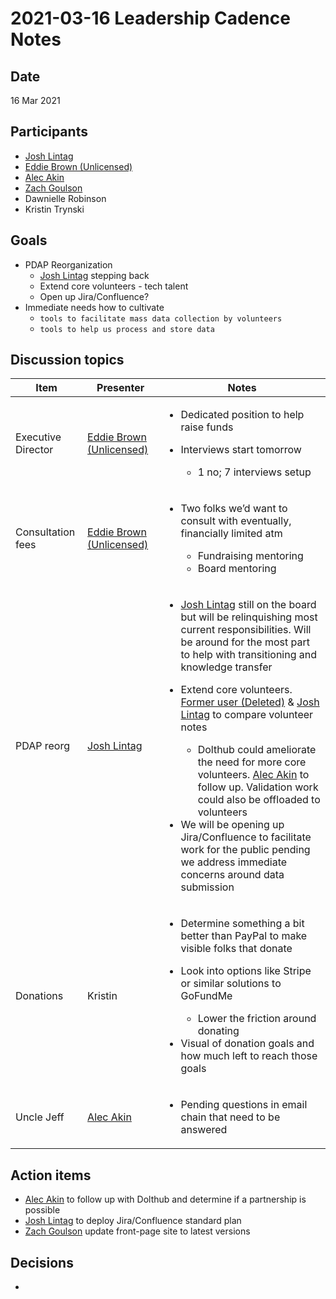 # 2021-03-16 Leadership Cadence Notes

## Date <a href="id-2021-03-16leadershipcadencenotes-date" id="id-2021-03-16leadershipcadencenotes-date"></a>

16 Mar 2021

## Participants <a href="id-2021-03-16leadershipcadencenotes-participants" id="id-2021-03-16leadershipcadencenotes-participants"></a>

* [Josh Lintag](https://pdap.atlassian.net/wiki/people/5f20c61fc9c094001c5d32ca?ref=confluence)
* [Eddie Brown (Unlicensed)](https://pdap.atlassian.net/wiki/people/5fd63e354d2179006ecbcb80?ref=confluence)
* [Alec Akin](https://pdap.atlassian.net/wiki/people/60319bf02a42cc0069af9ac8?ref=confluence)
* [Zach Goulson](https://pdap.atlassian.net/wiki/people/5f1f8319ef11df0025869e21?ref=confluence)
* Dawnielle Robinson
* Kristin Trynski

## Goals <a href="id-2021-03-16leadershipcadencenotes-goals" id="id-2021-03-16leadershipcadencenotes-goals"></a>

* PDAP Reorganization
  * [Josh Lintag](https://pdap.atlassian.net/wiki/people/5f20c61fc9c094001c5d32ca?ref=confluence) stepping back
  * Extend core volunteers - tech talent
  * Open up Jira/Confluence?
* Immediate needs how to cultivate
  * `tools to facilitate mass data collection by volunteers` 
  * `tools to help us process and store data`

## Discussion topics <a href="id-2021-03-16leadershipcadencenotes-discussiontopics" id="id-2021-03-16leadershipcadencenotes-discussiontopics"></a>

| Item               | Presenter                                                                                                  | Notes                                                                                                                                                                                                                                                                                                                                                                                                                                                                                                                                                                                                                                                                                                                                                                                                                                                                                                                                                                                               |
| ------------------ | ---------------------------------------------------------------------------------------------------------- | --------------------------------------------------------------------------------------------------------------------------------------------------------------------------------------------------------------------------------------------------------------------------------------------------------------------------------------------------------------------------------------------------------------------------------------------------------------------------------------------------------------------------------------------------------------------------------------------------------------------------------------------------------------------------------------------------------------------------------------------------------------------------------------------------------------------------------------------------------------------------------------------------------------------------------------------------------------------------------------------------- |
| Executive Director | [Eddie Brown (Unlicensed)](https://pdap.atlassian.net/wiki/people/5fd63e354d2179006ecbcb80?ref=confluence) | <ul><li>Dedicated position to help raise funds</li><li><p>Interviews start tomorrow</p><ul><li>1 no; 7 interviews setup</li></ul></li></ul>                                                                                                                                                                                                                                                                                                                                                                                                                                                                                                                                                                                                                                                                                                                                                                                                                                                         |
| Consultation fees  | [Eddie Brown (Unlicensed)](https://pdap.atlassian.net/wiki/people/5fd63e354d2179006ecbcb80?ref=confluence) | <ul><li><p>Two folks we’d want to consult with eventually, financially limited atm</p><ul><li>Fundraising mentoring</li><li>Board mentoring</li></ul></li></ul>                                                                                                                                                                                                                                                                                                                                                                                                                                                                                                                                                                                                                                                                                                                                                                                                                                     |
| PDAP reorg         | [Josh Lintag](https://pdap.atlassian.net/wiki/people/5f20c61fc9c094001c5d32ca?ref=confluence)              | <ul><li><a href="https://pdap.atlassian.net/wiki/people/5f20c61fc9c094001c5d32ca?ref=confluence">Josh Lintag</a> still on the board but will be relinquishing most current responsibilities. Will be around for the most part to help with transitioning and knowledge transfer</li><li><p>Extend core volunteers. <a href="https://pdap.atlassian.net/wiki/people/5f8f95be40588b0077ed830a?ref=confluence">Former user (Deleted)</a> &#x26; <a href="https://pdap.atlassian.net/wiki/people/5f20c61fc9c094001c5d32ca?ref=confluence">Josh Lintag</a> to compare volunteer notes</p><ul><li>Dolthub could ameliorate the need for more core volunteers. <a href="https://pdap.atlassian.net/wiki/people/60319bf02a42cc0069af9ac8?ref=confluence">Alec Akin</a> to follow up. Validation work could also be offloaded to volunteers</li></ul></li><li>We will be opening up Jira/Confluence to facilitate work for the public pending we address immediate concerns around data submission</li></ul> |
| Donations          | Kristin                                                                                                    | <ul><li>Determine something a bit better than PayPal to make visible folks that donate</li><li><p>Look into options like Stripe or similar solutions to GoFundMe</p><ul><li>Lower the friction around donating</li></ul></li><li>Visual of donation goals and how much left to reach those goals</li></ul>                                                                                                                                                                                                                                                                                                                                                                                                                                                                                                                                                                                                                                                                                          |
| Uncle Jeff         | [Alec Akin](https://pdap.atlassian.net/wiki/people/60319bf02a42cc0069af9ac8?ref=confluence)                | <ul><li>Pending questions in email chain that need to be answered</li></ul>                                                                                                                                                                                                                                                                                                                                                                                                                                                                                                                                                                                                                                                                                                                                                                                                                                                                                                                         |

## Action items <a href="id-2021-03-16leadershipcadencenotes-actionitems" id="id-2021-03-16leadershipcadencenotes-actionitems"></a>

* [Alec Akin](https://pdap.atlassian.net/wiki/people/60319bf02a42cc0069af9ac8?ref=confluence) to follow up with Dolthub and determine if a partnership is possible
* [Josh Lintag](https://pdap.atlassian.net/wiki/people/5f20c61fc9c094001c5d32ca?ref=confluence) to deploy Jira/Confluence standard plan
* [Zach Goulson](https://pdap.atlassian.net/wiki/people/5f1f8319ef11df0025869e21?ref=confluence) update front-page site to latest versions

## Decisions <a href="id-2021-03-16leadershipcadencenotes-decisions" id="id-2021-03-16leadershipcadencenotes-decisions"></a>

*
